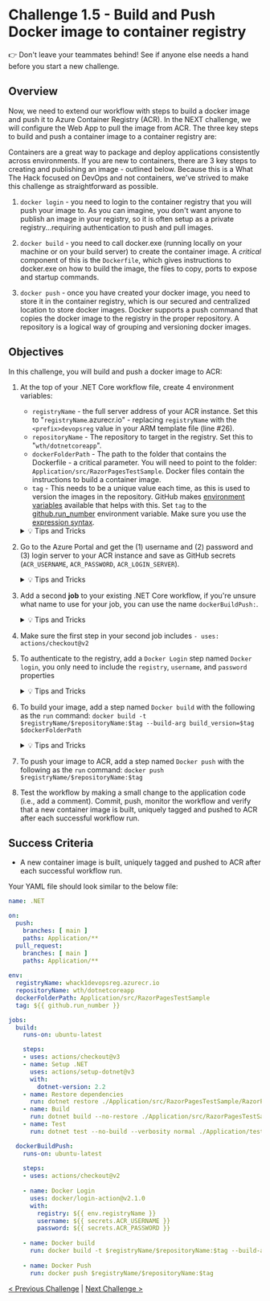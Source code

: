 # Challenge 1.5 - Build and Push Docker image to container registry

👉 Don't leave your teammates behind! See if anyone else needs a hand before you start a new challenge.

## Overview

Now, we need to extend our workflow with steps to build a docker image and push it to Azure Container Registry (ACR). In the NEXT challenge, we will configure the Web App to pull the image from ACR. The three key steps to build and push a container image to a container registry are:

Containers are a great way to package and deploy applications consistently across environments. If you are new to containers, there are 3 key steps to creating and publishing an image - outlined below. Because this is a What The Hack focused on DevOps and not containers, we've strived to make this challenge as straightforward as possible.

1. `docker login` - you need to login to the container registry that you will push your image to. As you can imagine, you don't want anyone to publish an image in your registry, so it is often setup as a private registry...requiring authentication to push and pull images.

2. `docker build` - you need to call docker.exe (running locally on your machine or on your build server) to create the container image. A *critical* component of this is the `Dockerfile`, which gives instructions to docker.exe on how to build the image, the files to copy, ports to expose and startup commands.

3. `docker push` - once you have created your docker image, you need to store it in the container registry, which is our secured and centralized location to store docker images. Docker supports a push command that copies the docker image to the registry in the proper repository. A repository is a logical way of grouping and versioning docker images.

## Objectives

In this challenge, you will build and push a docker image to ACR:

1. At the top of your .NET Core workflow file, create 4 environment variables:

    - `registryName` - the full server address of your ACR instance. Set this to "`registryName`.azurecr.io" - replacing `registryName` with the `<prefix>devopsreg` value in your ARM template file (line #26). 
    - `repositoryName` - The repository to target in the registry. Set this to "`wth/dotnetcoreapp`".
    - `dockerFolderPath` - The path to the folder that contains the Dockerfile - a critical parameter. You will need to point to the folder: `Application/src/RazorPagesTestSample`. Docker files contain the instructions to build a container image.
    - `tag` - This needs to be a unique value each time, as this is used to version the images in the repository. GitHub makes [environment variables](https://docs.github.com/en/free-pro-team@latest/actions/reference/context-and-expression-syntax-for-github-actions#github-context) available that helps with this. Set `tag` to the [github.run_number](https://docs.github.com/en/actions/learn-github-actions/contexts#github-context) environment variable. Make sure you use the [expression syntax](https://docs.github.com/en/actions/learn-github-actions/contexts#about-contexts).

    <details>
    <summary>💡 Tips and Tricks</summary>
    <ul>
    <li><a href="https://docs.github.com/en/free-pro-team@latest/actions/reference/workflow-syntax-for-github-actions#env">Environment variables</a></li>
    <li><a href="https://docs.microsoft.com/en-us/azure/container-registry/container-registry-authentication#admin-account">Authenticate with an Azure container registry</a></li>
    <li><a href="https://docs.github.com/en/free-pro-team@latest/actions/learn-github-actions/introduction-to-github-actions">Introduction to GitHub Actions</a></li>
    <li><a href="https://github.com/Azure/actions">GitHub Actions for Azure</a></li>
    </ul>
    </details>

2. Go to the Azure Portal and get the (1) username and (2) password and (3) login server to your ACR instance and save as GitHub secrets (`ACR_USERNAME`, `ACR_PASSWORD`, `ACR_LOGIN_SERVER`).

    <details>
    <summary>💡 Tips and Tricks</summary>
    <ul>
    <li>In your <a href="https://portal.azure.com/#view/HubsExtension/BrowseResource/resourceType/Microsoft.ContainerRegistry%2Fregistries">container registry</a>, you will find all the required details in the <strong>Access keys</strong> menu item under <strong>Settings</strong></li>
    </ul>
    </details>

3. Add a second **job** to your existing .NET Core workflow, if you're unsure what name to use for your job, you can use the name `dockerBuildPush:`.

    <details>
    <summary>💡 Tips and Tricks</summary>
    <ul>
    <li>Check your previous job named <code>build</code> for some tips on what to include in your second job</li>
    </ul>
    </details>

4. Make sure the first step in your second job includes `- uses: actions/checkout@v2`

5. To authenticate to the registry, add a `Docker Login` step named `Docker login`, you only need to include the `registry`, `username`, and `password` properties

    <details>
    <summary>💡 Tips and Tricks</summary>
    <ul>
    <li>You're going to need to include both environment variables <code>${{ env.registryName }}</code> and secrets <code>${{ secrets.ACR_USERNAME }}</code></li>
    </ul>
    </details>

6. To build your image, add a step named `Docker build` with the following as the `run` command: `docker build -t $registryName/$repositoryName:$tag --build-arg build_version=$tag $dockerFolderPath`

    <details>
    <summary>💡 Tips and Tricks</summary>
    <ul>
    <li><a href="https://docs.github.com/en/enterprise-server@3.4/actions/using-workflows/about-workflows#understanding-the-workflow-file">Understanding the workflow file</a></li>
    </ul>
    </details>

7. To push your image to ACR, add a step named `Docker push` with the following as the `run` command: `docker push $registryName/$repositoryName:$tag`

8. Test the workflow by making a small change to the application code (i.e., add a comment). Commit, push, monitor the workflow and verify that a new container image is built, uniquely tagged and pushed to ACR after each successful workflow run.

## Success Criteria

- A new container image is built, uniquely tagged and pushed to ACR after each successful workflow run.

Your YAML file should look similar to the below file:

```yaml
name: .NET

on:
  push:
    branches: [ main ]
    paths: Application/**
  pull_request:
    branches: [ main ]
    paths: Application/**
    
env:
  registryName: whack1devopsreg.azurecr.io
  repositoryName: wth/dotnetcoreapp
  dockerFolderPath: Application/src/RazorPagesTestSample
  tag: ${{ github.run_number }}

jobs:
  build:
    runs-on: ubuntu-latest

    steps:
    - uses: actions/checkout@v3
    - name: Setup .NET
      uses: actions/setup-dotnet@v3
      with:
        dotnet-version: 2.2
    - name: Restore dependencies
      run: dotnet restore ./Application/src/RazorPagesTestSample/RazorPagesTestSample.csproj
    - name: Build
      run: dotnet build --no-restore ./Application/src/RazorPagesTestSample/RazorPagesTestSample.csproj
    - name: Test
      run: dotnet test --no-build --verbosity normal ./Application/tests/RazorPagesTestSample.Tests/RazorPagesTestSample.Tests.csproj

  dockerBuildPush:
    runs-on: ubuntu-latest
    
    steps:
    - uses: actions/checkout@v2
    
    - name: Docker Login
      uses: docker/login-action@v2.1.0
      with:
        registry: ${{ env.registryName }}
        username: ${{ secrets.ACR_USERNAME }}
        password: ${{ secrets.ACR_PASSWORD }}
        
    - name: Docker build
      run: docker build -t $registryName/$repositoryName:$tag --build-arg build_version=$tag $dockerFolderPath
    
    - name: Docker Push
      run: docker push $registryName/$repositoryName:$tag
```

[< Previous Challenge](../1.4/readme.md) | [Next Challenge >](../1.6/readme.md)

